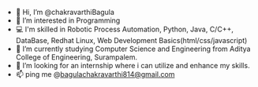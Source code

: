 - 👋 Hi, I’m @chakravarthiBagula
- 👀 I’m interested in Programming
- 💻 I'm skilled in Robotic Process Automation, Python, Java, C/C++, DataBase, Redhat Linux, Web Development Basics(html/css/javascript)
- 🌱 I’m currently studying Computer Science and Engineering from Aditya College of Engineering, Surampalem.
- 💞️ I’m looking for an internship where i can utilize and enhance my skills.
- 📫 ping me @bagulachakravarthi814@gmail.com

<!---
chakravarthiBagula/chakravarthiBagula is a ✨ special ✨ repository because its `README.md` (this file) appears on your GitHub profile.
You can click the Preview link to take a look at your changes.
--->
